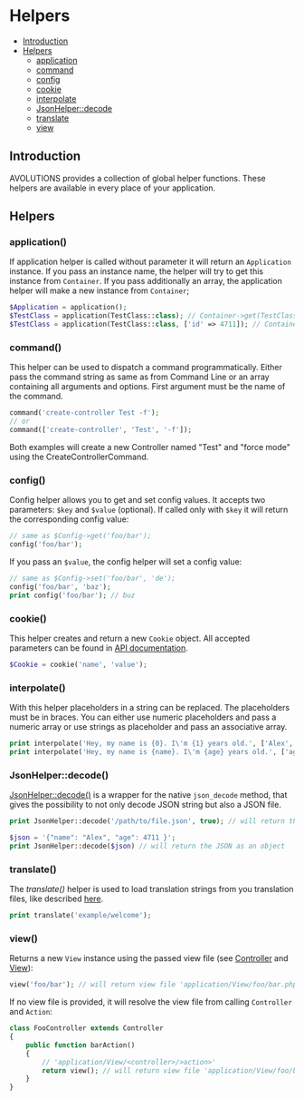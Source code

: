 # Helpers

* [Introduction](#introduction)
* [Helpers](#helpers)
  * [application](#application)
  * [command](#command)
  * [config](#config)
  * [cookie](#cookie)
  * [interpolate](#interpolate)
  * [JsonHelper::decode](#jsonhelperdecode)
  * [translate](#translate)
  * [view](#view)

## Introduction

AVOLUTIONS provides a collection of global helper functions. These helpers are available in every place of your application.

## Helpers

### application()

If application helper is called without parameter it will return an `Application` instance.
If you pass an instance name, the helper will try to get this instance from `Container`.
If you pass additionally an array, the application helper will make a new instance from `Container`;
```php
$Application = application();
$TestClass = application(TestClass::class); // Container->get(TestClass::class);
$TestClass = application(TestClass::class, ['id' => 4711]); // Container->make(TestClass::class, ['id' => 4711]);
```

### command()

This helper can be used to dispatch a command programmatically. 
Either pass the command string as same as from Command Line or an array containing all arguments and options.
First argument must be the name of the command.
```php
command('create-controller Test -f');
// or
command(['create-controller', 'Test', '-f']);
```
Both examples will create a new Controller named "Test" and "force mode" using the CreateControllerCommand.

### config()

Config helper allows you to get and set config values. It accepts two parameters: `$key` and `$value` (optional).
If called only with `$key` it will return the corresponding config value:
```php
// same as $Config->get('foo/bar');
config('foo/bar');
```
If you pass an `$value`, the config helper will set a config value:
```php
// same as $Config->set('foo/bar', 'de');
config('foo/bar', 'baz');
print config('foo/bar'); // buz
```

### cookie()

This helper creates and return a new `Cookie` object. All accepted parameters can be found in [API documentation](https://api.avolutions.org/namespaces/default.html).
```php
$Cookie = cookie('name', 'value');
```

### interpolate()

With this helper placeholders in a string can be replaced. The placeholders must be in braces.
You can either use numeric placeholders and pass a numeric array or use strings as placeholder and pass an associative array.  
```php
print interpolate('Hey, my name is {0}. I\'m {1} years old.', ['Alex', 42]); // Hey, my name is Alex. I'm 42 years old.
print interpolate('Hey, my name is {name}. I\'m {age} years old.', ['age' => 42, 'name' => 'Alex']); // Hey, my name is Alex. I'm 42 years old.
```

### JsonHelper::decode()

[JsonHelper::decode()](https://api.avolutions.org/classes/Avolutions-Util-JsonHelper.html#method_decode) is a wrapper for the native `json_decode` method, that gives the possibility to not only decode JSON string but also a JSON file.
```php
print JsonHelper::decode('/path/to/file.json', true); // will return the JSON content as associative array
```
```php
$json = '{"name": "Alex", "age": 4711 }';
print JsonHelper::decode($json) // will return the JSON as an object
```

### translate()

The *translate()* helper is used to load translation strings from you translation files, like described [here](translation.md).
```php
print translate('example/welcome');
```

### view()

Returns a new `View` instance using the passed view file (see [Controller](controller.md) and [View](view.md)):
```php
view('foo/bar'); // will return view file 'application/View/foo/bar.php'
```
If no view file is provided, it will resolve the view file from calling `Controller` and `Action`: 
```php
class FooController extends Controller
{
    public function barAction()
    {
        // 'application/View/<controller>/>action>'
        return view(); // will return view file 'application/View/foo/bar.php'
    }
}
```